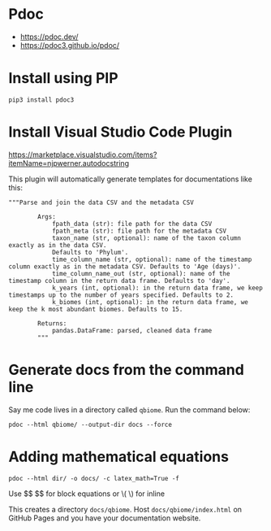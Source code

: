 # Pdoc

- https://pdoc.dev/
- https://pdoc3.github.io/pdoc/

# Install using PIP

```
pip3 install pdoc3
```

# Install Visual Studio Code Plugin

https://marketplace.visualstudio.com/items?itemName=njpwerner.autodocstring

This plugin will automatically generate templates for documentations like this:

```
"""Parse and join the data CSV and the metadata CSV

        Args:
            fpath_data (str): file path for the data CSV
            fpath_meta (str): file path for the metadata CSV
            taxon_name (str, optional): name of the taxon column exactly as in the data CSV.
            Defaults to 'Phylum'.
            time_column_name (str, optional): name of the timestamp column exactly as in the metadata CSV. Defaults to 'Age (days)'.
            time_column_name_out (str, optional): name of the timestamp column in the return data frame. Defaults to 'day'.
            k_years (int, optional): in the return data frame, we keep timestamps up to the number of years specified. Defaults to 2.
            k_biomes (int, optional): in the return data frame, we keep the k most abundant biomes. Defaults to 15.

        Returns:
            pandas.DataFrame: parsed, cleaned data frame
        """
```

# Generate docs from the command line

Say me code lives in a directory called `qbiome`. Run the command below:

```
pdoc --html qbiome/ --output-dir docs --force
```

# Adding mathematical equations

```
pdoc --html dir/ -o docs/ -c latex_math=True -f
```

Use \$\$ \$\$ for block equations or \\( \\) for inline


This creates a directory `docs/qbiome`. Host `docs/qbiome/index.html` on GitHub Pages and you have your documentation website.